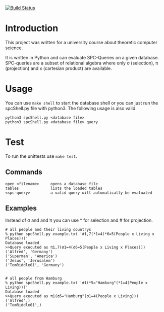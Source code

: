 ﻿[![Build Status](https://travis-ci.org/TomRiddle01/spc-calculator.svg?branch=master)](https://travis-ci.org/TomRiddle01/spc-calculator)

# Introduction
This project was written for a university course about theoretic computer science.

It is written in Python and can evaluate SPC-Queries on a given database. SPC-queries are a subset of relational algebra where only σ (selection), π (projection) and x (cartesian product) are available.

# Usage 
You can use `make shell` to start the database shell or you can just run the spcShell.py file with python3. 
The following usage is also valid.

    python3 spcShell.py <database file>
    python3 spcShell.py <database file> query

# Test
To run the unittests use `make test`.

## Commands

    open <filename>     opens a database file
    tables              lists the loaded tables
    <spc-query>         a valid query will automatically be evaluated

## Examples

Instead of σ and and π you can use * for selection and # for projection.

    # all people and their living countrys
    % python spcShell.py example.txt '#1,7(*1=4(*6=5(People x Living x Places)))'
    Database loaded
    >>Query executed as π1,7(σ1=4(σ6=5(People x Living x Places)))
    ('Alfred', 'Germany')
    ('Superman', 'America')
    ('Jesus', 'Jerusalem')
    ('TomRiddle01', 'Germany')


    # all people from Hamburg
    % python spcShell.py example.txt '#1(*5="Hamburg"(*1=4(People x Living)))'
    Database loaded
    >>Query executed as π1(σ5="Hamburg"(σ1=4(People x Living)))
    ('Alfred',)
    ('TomRiddle01',)




